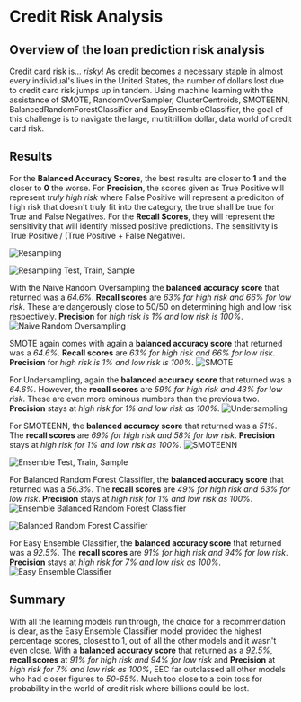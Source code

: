 # Credit Risk Analysis

## Overview of the loan prediction risk analysis
Credit card risk is... *risky*! As credit becomes a necessary staple in almost every individual's lives in the United States, the number of dollars lost due to credit card risk jumps up in tandem. Using machine learning with the assistance of SMOTE, RandomOverSampler, ClusterCentroids, SMOTEENN, BalancedRandomForestClassifier and EasyEnsembleClassifier, the goal of this challenge is to navigate the large, multitrillion dollar, data world of credit card risk.

## Results
For the __Balanced Accuracy Scores__, the best results are closer to __1__ and the closer to __0__ the worse. 
For __Precision__, the scores given as True Positive will represent *truly high risk* where False Positive will represent a prediciton of high risk that doesn't truly fit into the category, the true shall be true for True and False Negatives.
For the __Recall Scores__, they will represent the sensitivity that will identify missed positive predictions. The sensitivity is True Positive / (True Positive + False Negative).

![Resampling](Write-Up_Resources/resampling1.png)

![Resampling Test, Train, Sample](Write-Up_Resources/resampling_tts.png)

With the Naive Random Oversampling the __balanced accuracy score__ that returned was a *64.6%*. __Recall scores__ are *63% for high risk and 66% for low risk*. These are dangerously close to 50/50 on determining high and low risk respectively. __Precision__ for *high risk is 1% and low risk is 100%*.
![Naive Random Oversampling](Write-Up_Resources/resampling_nr_over.png)

SMOTE again comes with again a __balanced accuracy score__ that returned was a *64.6%*. __Recall scores__ are *63% for high risk and 66% for low risk*. __Precision__ for *high risk is 1% and low risk is 100%*.
![SMOTE](Write-Up_Resources/resampling_smote.png)

For Undersampling, again the __balanced accuracy score__ that returned was a *64.6%*. However, the __recall scores__ are *59% for high risk and 43% for low risk*. These are even more ominous numbers than the previous two. __Precision__ stays at *high risk for 1% and low risk as 100%*.
![Undersampling](Write-Up_Resources/resampling_under.png)

For SMOTEENN, the __balanced accuracy score__ that returned was a *51%*. The __recall scores__ are *69% for high risk and 58% for low risk*. __Precision__ stays at *high risk for 1% and low risk as 100%*.
![SMOTEENN](Write-Up_Resources/resampling_smoteenn.png)

![Ensemble Test, Train, Sample](Write-Up_Resources/ensemble_tts.png)

For Balanced Random Forest Classifier, the __balanced accuracy score__ that returned was a *56.3%*. The __recall scores__ are *49% for high risk and 63% for low risk*. __Precision__ stays at *high risk for 1% and low risk as 100%*.
![Ensemble Balanced Random Forest Classifier](Write-Up_Resources/ensemble_brfc.png)

![Balanced Random Forest Classifier](Write-Up_Resources/ensemble_brfc2.png)

For Easy Ensemble Classifier, the __balanced accuracy score__ that returned was a *92.5%*. The __recall scores__ are *91% for high risk and 94% for low risk*. __Precision__ stays at *high risk for 7% and low risk as 100%*.
![Easy Ensemble Classifier](Write-Up_Resources/ensemble_eec.png)



## Summary
With all the learning models run through, the choice for a recommendation is clear, as the Easy Ensemble Classifier model provided the highest percentage scores, closest to 1, out of all the other models and it wasn't even close. With a __balanced accuracy score__ that returned as a *92.5%*, __recall scores__ at *91% for high risk and 94% for low risk* and __Precision__ at *high risk for 7% and low risk as 100%*, EEC far outclassed all other models who had closer figures to *50-65%*. Much too close to a coin toss for probability in the world of credit risk where billions could be lost. 
